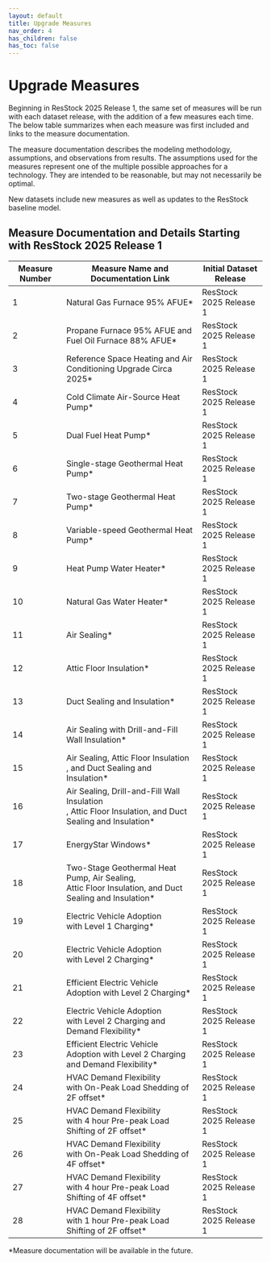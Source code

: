 ```yaml
---
layout: default
title: Upgrade Measures
nav_order: 4
has_children: false
has_toc: false
---
```

# Upgrade Measures
Beginning in ResStock 2025 Release 1, the same set of measures will be run with each dataset release, with the addition of a few measures each time. The below table summarizes when each measure was first included and links to the measure documentation.

The measure documentation describes the modeling methodology, assumptions, and observations from results. The assumptions used for the measures represent one of the multiple possible approaches for a technology. They are intended to be reasonable, but may not necessarily be optimal.

New datasets include new measures as well as updates to the ResStock baseline model.

## Measure Documentation and Details Starting with ResStock 2025 Release 1
| **Measure Number** | **Measure Name and Documentation Link** | **Initial Dataset Release** |
| --- | --- | --- |
| 1 | Natural Gas Furnace 95% AFUE* | ResStock 2025 Release 1 |
| 2 | Propane Furnace 95% AFUE and Fuel Oil Furnace 88% AFUE* | ResStock 2025 Release 1 |
| 3 | Reference Space Heating and Air Conditioning Upgrade Circa 2025* | ResStock 2025 Release 1 |
| 4 | Cold Climate Air-Source Heat Pump* | ResStock 2025 Release 1 |
| 5 | Dual Fuel Heat Pump* | ResStock 2025 Release 1 |
| 6 | Single-stage Geothermal Heat Pump* | ResStock 2025 Release 1 |
| 7 | Two-stage Geothermal Heat Pump* | ResStock 2025 Release 1 |
| 8 | Variable-speed Geothermal Heat Pump* | ResStock 2025 Release 1 |
| 9 | Heat Pump Water Heater* | ResStock 2025 Release 1 |
| 10 | Natural Gas Water Heater* | ResStock 2025 Release 1 |
| 11 | Air Sealing* | ResStock 2025 Release 1 |
| 12 | Attic Floor Insulation* | ResStock 2025 Release 1 |
| 13 | Duct Sealing and Insulation* | ResStock 2025 Release 1 |
| 14 | Air Sealing with Drill-and-Fill<br> Wall Insulation* | ResStock 2025 Release 1 |
| 15 | Air Sealing, Attic Floor Insulation<br>, and Duct Sealing and Insulation* | ResStock 2025 Release 1 |
| 16 | Air Sealing, Drill-and-Fill Wall Insulation <br>, Attic Floor Insulation, and Duct Sealing and Insulation* | ResStock 2025 Release 1 |
| 17 | EnergyStar Windows* | ResStock 2025 Release 1 |
| 18 | Two-Stage Geothermal Heat Pump, Air Sealing,<br> Attic Floor Insulation, and Duct Sealing and Insulation* | ResStock 2025 Release 1 |
| 19 | Electric Vehicle Adoption<br> with Level 1 Charging* | ResStock 2025 Release 1 |
| 20 | Electric Vehicle Adoption<br> with Level 2 Charging* | ResStock 2025 Release 1 |
| 21 | Efficient Electric Vehicle<br> Adoption with Level 2 Charging* | ResStock 2025 Release 1 |
| 22 | Electric Vehicle Adoption<br> with Level 2 Charging and<br> Demand Flexibility* | ResStock 2025 Release 1 |
| 23 | Efficient Electric Vehicle<br> Adoption with Level 2 Charging<br> and Demand Flexibility* | ResStock 2025 Release 1 |
| 24 | HVAC Demand Flexibility<br> with On-Peak Load Shedding of 2F offset* | ResStock 2025 Release 1 |
| 25 | HVAC Demand Flexibility<br> with 4 hour Pre-peak Load Shifting of 2F offset* | ResStock 2025 Release 1 |
| 26 | HVAC Demand Flexibility<br> with On-Peak Load Shedding of 4F offset* | ResStock 2025 Release 1 |
| 27 | HVAC Demand Flexibility<br> with 4 hour Pre-peak Load Shifting of 4F offset* | ResStock 2025 Release 1 |
| 28 | HVAC Demand Flexibility<br> with 1 hour Pre-peak Load Shifting of 2F offset* | ResStock 2025 Release 1 |

*Measure documentation will be available in the future.